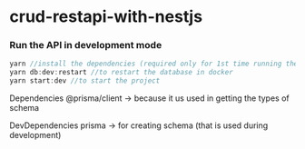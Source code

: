 # crud-restapi-with-nestjs

### Run the API in development mode
```javascript
yarn //install the dependencies (required only for 1st time running the app)
yarn db:dev:restart //to restart the database in docker
yarn start:dev //to start the project
```

Dependencies
@prisma/client -> because it us used in getting the types of schema

DevDependencies
prisma -> for creating schema (that is used during development)